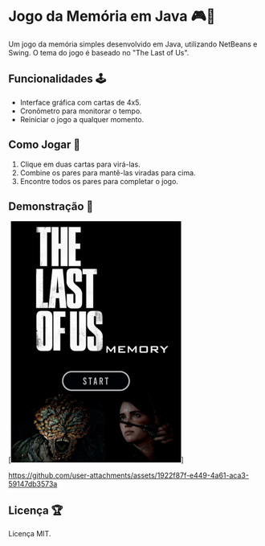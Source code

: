 # Jogo da Memória em Java 🎮🧩

Um jogo da memória simples desenvolvido em Java, utilizando NetBeans e Swing. O tema do jogo é baseado no "The Last of Us".

## Funcionalidades 🕹️

- Interface gráfica com cartas de 4x5.
- Cronômetro para monitorar o tempo.
- Reiniciar o jogo a qualquer momento.

## Como Jogar 👾

1. Clique em duas cartas para virá-las.
2. Combine os pares para mantê-las viradas para cima.
3. Encontre todos os pares para completar o jogo.

## Demonstração 🎥

[![Demonstração do Jogo](assets/inicio.png)]

https://github.com/user-attachments/assets/1922f87f-e449-4a61-aca3-59147db3573a

## Licença 🏆

Licença MIT.



